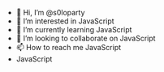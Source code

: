 - 👋 Hi, I’m @s0loparty
- 👀 I’m interested in JavaScript
- 🌱 I’m currently learning JavaScript
- 💞️ I’m looking to collaborate on JavaScript
- 📫 How to reach me JavaScript
- JavaScript

<!---
s0loparty/s0loparty is a ✨ special ✨ repository because its `README.md` (this file) appears on your GitHub profile.
You can click the Preview link to take a look at your changes.
--->
